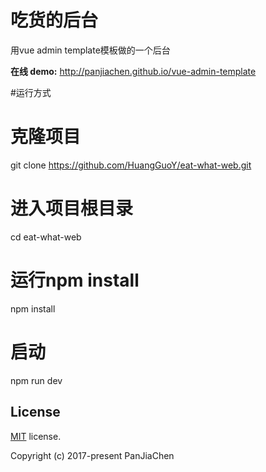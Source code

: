 # 吃货的后台
用vue admin template模板做的一个后台

**在线 demo:** http://panjiachen.github.io/vue-admin-template

#运行方式
# 克隆项目
git clone https://github.com/HuangGuoY/eat-what-web.git

# 进入项目根目录
cd eat-what-web

# 运行npm install
npm install

# 启动
npm run dev

## License

[MIT](https://github.com/PanJiaChen/vue-admin-template/blob/master/LICENSE) license.

Copyright (c) 2017-present PanJiaChen
